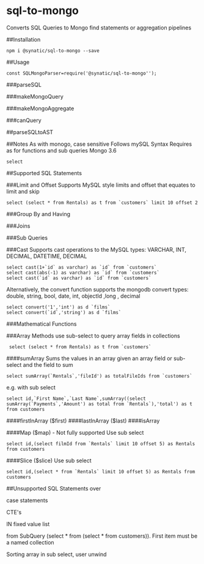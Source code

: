 # sql-to-mongo
Converts SQL Queries to Mongo find statements or aggregation pipelines


##Installation
```
npm i @synatic/sql-to-mongo --save
```

##Usage
```
const SQLMongoParser=require('@synatic/sql-to-mongo'');
```

###parseSQL

###makeMongoQuery

###makeMongoAggregate

###canQuery

##parseSQLtoAST


##Notes
As with monogo, case sensitive
Follows mySQL Syntax
Requires as for functions and sub queries
Mongo 3.6
```
select 
```

##Supported SQL Statements

###Limit and Offset
Supports MySQL style limits and offset that equates to limit and skip
```
select (select * from Rentals) as t from `customers` limit 10 offset 2
```

###Group By and Having

###Joins

###Sub Queries

###Cast
Supports cast operations to the MySQL types: VARCHAR, INT, DECIMAL, DATETIME, DECIMAL
```
select cast(1+`id` as varchar) as `id` from `customers`
select cast(abs(-1) as varchar) as `id` from `customers`
select cast(`id` as varchar) as `id` from `customers`
```
Alternatively, the convert function supports the mongodb convert types: double, string, bool, date, int, objectId ,long , decimal
```
select convert('1','int') as d `films`
select convert(`id`,'string') as d `films`
```

###Mathematical Functions

###Array Methods
use sub-select to query array fields in collections
```
 select (select * from Rentals) as t from `customers`
```
####sumArray
Sums the values in an array given an array field or sub-select and the field to sum
```
select sumArray(`Rentals`,'fileId') as totalFileIds from `customers`
```

e.g. with sub select
```
select id,`First Name`,`Last Name`,sumArray((select sumArray(`Payments`,'Amount') as total from `Rentals`),'total') as t from customers
```

####firstInArray ($first)
####lastInArray ($last)
####isArray

####Map ($map) - Not fully supported
Use sub select
```
select id,(select filmId from `Rentals` limit 10 offset 5) as Rentals from customers
```
####Slice ($slice)
Use sub select
```
select id,(select * from `Rentals` limit 10 offset 5) as Rentals from customers
```
##Unsupported SQL Statements
over

case statements

CTE's

IN fixed value list

from SubQuery (select * from (select * from customers)). First item must be a named collection

Sorting array in sub select, user unwind

